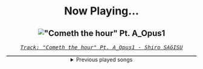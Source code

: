 <div align="center"> 
<h1>Now Playing...</h1>

!["Cometh the hour" Pt. A_Opus1](https://i.scdn.co/image/ab67616d00001e02f8e006d457a1450919aecb6a)
--
_<samp><a href="https://open.spotify.com/track/57NqUiUOWob9xchfsTyHm0">Track: "Cometh the hour" Pt. A_Opus1 - Shiro SAGISU</a></samp>_

<div style="border: 1px #4B5054 solid"></div>
<details>
  <summary>
    Previous played songs
  </summary>
  <table>
    <thead>
      <tr>
        <th>
          Artist
        </th>
        <th>
          Song
        </th>
        <th>
          Link
        </th>
      </tr>
    </thead>
    <tbody>
      <tr><td>Shiro SAGISU</td><td>"Cometh the hour" Pt. A_Opus1</td><td><a href="https://open.spotify.com/track/57NqUiUOWob9xchfsTyHm0">https://open.spotify.com/track/57NqUiUOWob9xchfsTyHm0</a></td></tr><tr><td>Secession Studios</td><td>Vindication</td><td><a href="https://open.spotify.com/track/6uzDtjmZs0LKAf9ERXgh2o">https://open.spotify.com/track/6uzDtjmZs0LKAf9ERXgh2o</a></td></tr><tr><td>Secession Studios</td><td>Darkness of Light</td><td><a href="https://open.spotify.com/track/0jSqNTbccOx2xvOWLa0YKm">https://open.spotify.com/track/0jSqNTbccOx2xvOWLa0YKm</a></td></tr><tr><td>Jo Blankenburg</td><td>Lords of Arkhmar</td><td><a href="https://open.spotify.com/track/1zMzZriPUCfAzs5xzauIwW">https://open.spotify.com/track/1zMzZriPUCfAzs5xzauIwW</a></td></tr><tr><td>Elephant Music</td><td>Eradication</td><td><a href="https://open.spotify.com/track/3tjPXdWIyxA9F4QQUKmlX8">https://open.spotify.com/track/3tjPXdWIyxA9F4QQUKmlX8</a></td></tr><tr><td>Epikus</td><td>Immovable Object</td><td><a href="https://open.spotify.com/track/6qgMXgSkrlwQ72FoEYUPZd">https://open.spotify.com/track/6qgMXgSkrlwQ72FoEYUPZd</a></td></tr><tr><td>Epikus</td><td>How the Mighty Have Fallen</td><td><a href="https://open.spotify.com/track/1VJVZ1aUzlrNia2bAGA8UQ">https://open.spotify.com/track/1VJVZ1aUzlrNia2bAGA8UQ</a></td></tr><tr><td>Colossal Trailer Music</td><td>Sentenced to Death</td><td><a href="https://open.spotify.com/track/2Sf5CIFAkParezgmDvmqP3">https://open.spotify.com/track/2Sf5CIFAkParezgmDvmqP3</a></td></tr><tr><td>Tom Player</td><td>Takedown</td><td><a href="https://open.spotify.com/track/1ds491XMimCkGknZArOHnJ">https://open.spotify.com/track/1ds491XMimCkGknZArOHnJ</a></td></tr><tr><td>Tom Player</td><td>AXIS</td><td><a href="https://open.spotify.com/track/6KeOEwkUlvBN2mF5Hv10wa">https://open.spotify.com/track/6KeOEwkUlvBN2mF5Hv10wa</a></td></tr><tr><td>City of the Fallen</td><td>Light From Darkness</td><td><a href="https://open.spotify.com/track/7yn0Hp7mHjbHkBLdGQU287">https://open.spotify.com/track/7yn0Hp7mHjbHkBLdGQU287</a></td></tr><tr><td>Thomas Bergersen</td><td>Nemesis</td><td><a href="https://open.spotify.com/track/7Aitbw7TqkE1qAKANwJXug">https://open.spotify.com/track/7Aitbw7TqkE1qAKANwJXug</a></td></tr><tr><td>Zack Hemsey</td><td>See What I've Become</td><td><a href="https://open.spotify.com/track/0uxK3GiLjigKgceER5mdKl">https://open.spotify.com/track/0uxK3GiLjigKgceER5mdKl</a></td></tr><tr><td>Red</td><td>Cold World</td><td><a href="https://open.spotify.com/track/1afLwyqQ2YOWCIycijrBOu">https://open.spotify.com/track/1afLwyqQ2YOWCIycijrBOu</a></td></tr><tr><td>Orbit Culture</td><td>Descent</td><td><a href="https://open.spotify.com/track/46IwawpHVB7462bMZ10Wzf">https://open.spotify.com/track/46IwawpHVB7462bMZ10Wzf</a></td></tr><tr><td>Resolve</td><td>Older Days</td><td><a href="https://open.spotify.com/track/3DjsiMycLUIbFsSz7hKndD">https://open.spotify.com/track/3DjsiMycLUIbFsSz7hKndD</a></td></tr><tr><td>Red</td><td>Cold World</td><td><a href="https://open.spotify.com/track/1afLwyqQ2YOWCIycijrBOu">https://open.spotify.com/track/1afLwyqQ2YOWCIycijrBOu</a></td></tr><tr><td>Orbit Culture</td><td>Descent</td><td><a href="https://open.spotify.com/track/46IwawpHVB7462bMZ10Wzf">https://open.spotify.com/track/46IwawpHVB7462bMZ10Wzf</a></td></tr><tr><td>Resolve</td><td>Older Days</td><td><a href="https://open.spotify.com/track/3DjsiMycLUIbFsSz7hKndD">https://open.spotify.com/track/3DjsiMycLUIbFsSz7hKndD</a></td></tr><tr><td>Red</td><td>Cold World</td><td><a href="https://open.spotify.com/track/1afLwyqQ2YOWCIycijrBOu">https://open.spotify.com/track/1afLwyqQ2YOWCIycijrBOu</a></td></tr>
    </tbody>
  </table>
</details>

</div>
